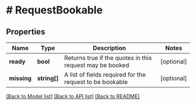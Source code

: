# # RequestBookable

## Properties

Name | Type | Description | Notes
------------ | ------------- | ------------- | -------------
**ready** | **bool** | Returns true if the quotes in this request may be booked | [optional]
**missing** | **string[]** | A list of fields required for the request to be bookable | [optional]

[[Back to Model list]](../../README.md#models) [[Back to API list]](../../README.md#endpoints) [[Back to README]](../../README.md)
